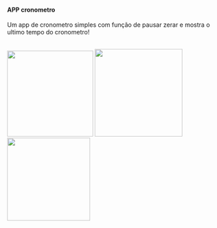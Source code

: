 
<h4 align="left">APP cronometro</h4>

Um app  de cronometro simples com função de pausar zerar e mostra o ultimo tempo do cronometro! 


</br>
<div > 
  <img width="200px" height:'150px' src="https://user-images.githubusercontent.com/54562789/161402625-d43403b8-115c-48b6-870b-ec3a67b23852.png">
  <img  width="204px" height:'150px' src="https://user-images.githubusercontent.com/54562789/161402760-b5ac0e01-4717-45fa-bc97-558ce957b6c7.png">
  <img  width="193px" height:'150px' src="https://user-images.githubusercontent.com/54562789/161402775-060187ea-2ba9-4e4c-add7-179263180e60.png" >
<div/>
